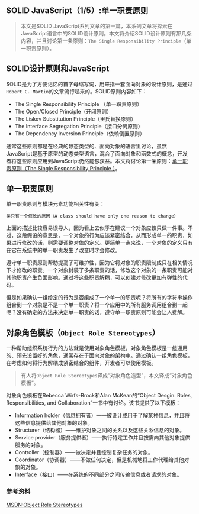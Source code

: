 SOLID JavaScript（1/5）:单一职责原则--->   本文是SOLID JavaScript系列文章的第一篇，本系列文章将探索在JavaScript语言中的SOLID设计原则。本文将介绍SOLID设计原则有那几条内容，并且讨论第一条原则：`The Single Responsibility Principle`（单一职责原则）。## SOLID设计原则和JavaScriptSOLID是为了方便记忆的首字母缩写词，用来指一套面向对象的设计原则，是通过`Robert C. Martin`的文章流行起来的。SOLID原则内容如下：*  The Single Responsibility Principle （单一职责原则）*  The Open/Closed Principle（开闭原则） *  The Liskov Substitution Principle（里氏替换原则）*  The Interface Segregation Principle（接口分离原则）*  The Dependency Inversion Principle（依赖倒置原则）通常这些原则都是在经典的静态类型的、面向对象的语言里讨论，虽然JavaScript是基于原型的动态类型语言，混合了面向对象和函数式的概念，开发者将这些原则应用到JavaScript仍然能够获益。本文将讨论第一条原则：[单一职责原则（The Single Responsibility Principle ）](http://en.wikipedia.org/wiki/Single_responsibility_principle)。## 单一职责原则单一职责原则与模块元素功能相关性有关：`类只有一个修改的原因（A class should have only one reason to change）`上面的描述比较容易误导人，因为看上去似乎在建议一个对象应该只做一件事。不过，这段假设的意思是，一个对象的行为应该紧密结合，从而形成单一的职责，如果进行修改的话，则需要调整对象的定义。更简单一点来说，一个对象的定义只有在它在系统中的单一职责发生了改变时才会修改。遵守单一职责原则帮助提高了可维护性，因为它将对象的职责限制成只在相关情况下才修改的职责。一个对象封装了多条职责的话，修改这个对象的一条职责可能对其他职责产生负面影响。通过将这些职责解耦，可以创建对修改更加有弹性的代码。但是如果确认一组给定的行为是否组成了一个单一的职责呢？将所有的字符串操作组合到一个对象是不是一个单一职责？将一个应用中的所有服务调用组合到一起呢？没有确定的方法来决定单一职责的话，遵守单一职责原则可能会让人费解。## 对象角色模板（`Object Role Stereotypes`）一种帮助组织系统行为的方法就是使用对象角色模板。对象角色模板是一组通用的、预先设置好的角色，通常存在于面向对象的架构中。通过确认一组角色模板，在考虑如何将行为解耦成紧密结合的组件，开发者可以使用模板。>   有人将`Object Role Stereotypes`译成“对象角色造型”，本文译成“对象角色模板”。对象角色模板在Rebecca Wirfs-Brock和Alan McKean的“Object Desgin: Roles, Responsibilities, and Collaboration”一书中有讨论。该书提供了以下模板：*   Information holder（信息拥有者）——被设计成用于了解某种信息，并且将这些信息提供给其他对象的对象。*   Structurer（结构器）——维护对象之间的关系以及这些关系信息的对象。*   Service provider（服务提供者）——执行特定工作并且按需向其他对象提供服务的对象。*   Controller（控制器）——做决定并且控制复杂任务的对象。*   Coordinator（协调器）——不做任何决定，但是机械地将工作代理给其他对象的对象。*   Interface（接口）——在系统的不同部分之间传输信息或者请求的对象。### 参考资料[MSDN:Object Role Stereotypes](http://msdn.microsoft.com/en-us/magazine/cc721605.aspx)